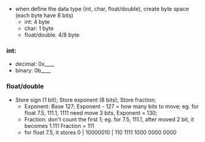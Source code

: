 - when define the data type (int, char, float/double), create byte space (each byte have 8 bits)
  - int: 4 byte
  - char: 1 byte
  - float/double: 4/8 byte

### int:
  - decimal: 0x____
  - binary:  0b____

### float/double
  - Store sign (1 bit); Store exponent (8 bits); Store fraction;
    - Exponent: Base 127; Exponent - 127 = how many bits to move; eg. for float 7.5, 111.1, 1111 need move 3 bits, Exponent = 130;
    - Fraction: don't count the first 1; eg. for 7.5, 111.1, after moved 2 bit, it becomes 1.111 Fraction = 111
    - for float 7.5, it stores 0 | 10000010 | 110 1111 1000 0000 0000

      
